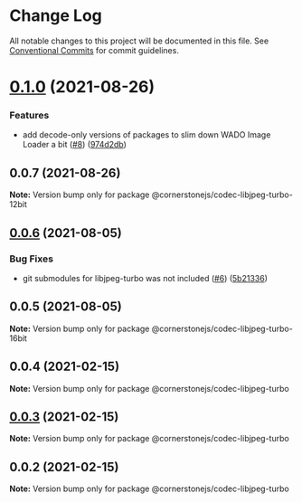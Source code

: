 # Change Log

All notable changes to this project will be documented in this file.
See [Conventional Commits](https://conventionalcommits.org) for commit guidelines.

# [0.1.0](https://github.com/cornerstonejs/codecs/compare/@cornerstonejs/codec-libjpeg-turbo-12bit@0.0.7...@cornerstonejs/codec-libjpeg-turbo-12bit@0.1.0) (2021-08-26)


### Features

* add decode-only versions of packages to slim down WADO Image Loader a bit ([#8](https://github.com/cornerstonejs/codecs/issues/8)) ([974d2db](https://github.com/cornerstonejs/codecs/commit/974d2db6494c842ac801c45ca33a6efc5b115a89))





## 0.0.7 (2021-08-26)

**Note:** Version bump only for package @cornerstonejs/codec-libjpeg-turbo-12bit





## [0.0.6](https://github.com/cornerstonejs/codecs/compare/@cornerstonejs/codec-libjpeg-turbo-16bit@0.0.5...@cornerstonejs/codec-libjpeg-turbo-16bit@0.0.6) (2021-08-05)


### Bug Fixes

* git submodules for libjpeg-turbo was not included ([#6](https://github.com/cornerstonejs/codecs/issues/6)) ([5b21336](https://github.com/cornerstonejs/codecs/commit/5b2133619d63c79ed262f4c7ecd037d3a4898011))





## 0.0.5 (2021-08-05)

**Note:** Version bump only for package @cornerstonejs/codec-libjpeg-turbo-16bit





## 0.0.4 (2021-02-15)

**Note:** Version bump only for package @cornerstonejs/codec-libjpeg-turbo





## [0.0.3](https://github.com/PrecisionMetrics/codecs/compare/@cornerstonejs/codec-libjpeg-turbo@0.0.2...@cornerstonejs/codec-libjpeg-turbo@0.0.3) (2021-02-15)

**Note:** Version bump only for package @cornerstonejs/codec-libjpeg-turbo





## 0.0.2 (2021-02-15)

**Note:** Version bump only for package @cornerstonejs/codec-libjpeg-turbo
